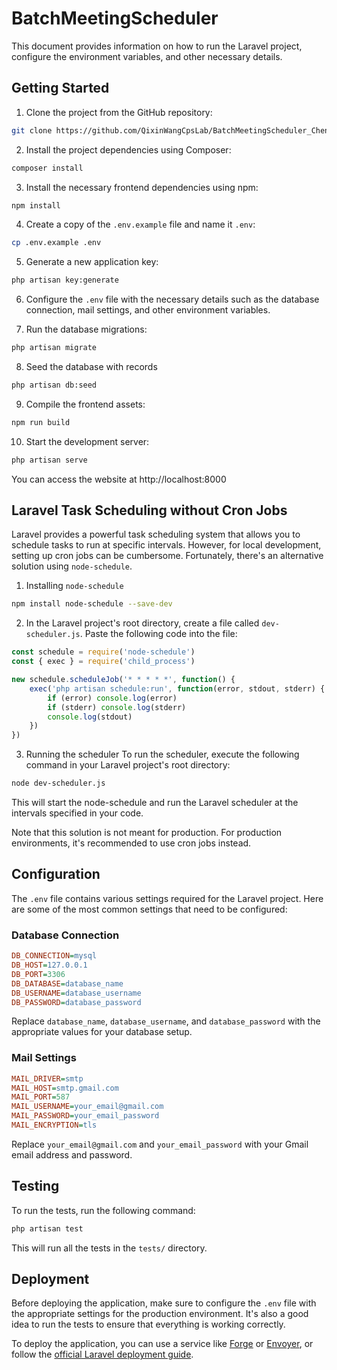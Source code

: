 # BatchMeetingScheduler

This document provides information on how to run the Laravel project, configure the environment variables, and other necessary details.

## Getting Started

1. Clone the project from the GitHub repository:
```bash
git clone https://github.com/QixinWangCpsLab/BatchMeetingScheduler_ChengPikkei.git
```

2. Install the project dependencies using Composer:
```bash
composer install
```

3. Install the necessary frontend dependencies using npm:
```bash
npm install
```

4. Create a copy of the `.env.example` file and name it `.env`:
```bash
cp .env.example .env
```

5. Generate a new application key:
```bash
php artisan key:generate
```

6. Configure the `.env` file with the necessary details such as the database connection, mail settings, and other environment variables.

7. Run the database migrations:
```bash
php artisan migrate
```

8. Seed the database with records
```bash
php artisan db:seed
```

9. Compile the frontend assets:
```bash
npm run build
```

10. Start the development server:
```bash
php artisan serve
```
You can access the website at http://localhost:8000


## Laravel Task Scheduling without Cron Jobs

Laravel provides a powerful task scheduling system that allows you to schedule tasks to run at specific intervals. However, for local development, setting up cron jobs can be cumbersome. Fortunately, there's an alternative solution using `node-schedule`.

1. Installing `node-schedule`
```bash
npm install node-schedule --save-dev
```

2.  In the Laravel project's root directory, create a file called `dev-scheduler.js`. Paste the following code into the file:
```js
const schedule = require('node-schedule')
const { exec } = require('child_process')

new schedule.scheduleJob('* * * * *', function() {
    exec('php artisan schedule:run', function(error, stdout, stderr) {
        if (error) console.log(error)
        if (stderr) console.log(stderr)
        console.log(stdout)
    })
})
```

3. Running the scheduler
To run the scheduler, execute the following command in your Laravel project's root directory:
```bash
node dev-scheduler.js
```

This will start the node-schedule and run the Laravel scheduler at the intervals specified in your code.

Note that this solution is not meant for production. For production environments, it's recommended to use cron jobs instead.


## Configuration

The `.env` file contains various settings required for the Laravel project. Here are some of the most common settings that need to be configured:

### Database Connection
```ini
DB_CONNECTION=mysql
DB_HOST=127.0.0.1
DB_PORT=3306
DB_DATABASE=database_name
DB_USERNAME=database_username
DB_PASSWORD=database_password
```

Replace `database_name`, `database_username`, and `database_password` with the appropriate values for your database setup.

### Mail Settings
```ini
MAIL_DRIVER=smtp
MAIL_HOST=smtp.gmail.com
MAIL_PORT=587
MAIL_USERNAME=your_email@gmail.com
MAIL_PASSWORD=your_email_password
MAIL_ENCRYPTION=tls
```
Replace `your_email@gmail.com` and `your_email_password` with your Gmail email address and password.


## Testing

To run the tests, run the following command:
```bash
php artisan test
```
This will run all the tests in the `tests/` directory.


## Deployment

Before deploying the application, make sure to configure the `.env` file with the appropriate settings for the production environment. It's also a good idea to run the tests to ensure that everything is working correctly.

To deploy the application, you can use a service like [Forge](https://forge.laravel.com/) or [Envoyer](https://envoyer.io/), or follow the [official Laravel deployment guide](https://laravel.com/docs/8.x/deployment).